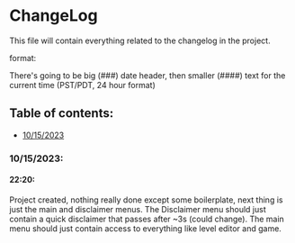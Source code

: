 # ChangeLog
This file will contain everything related to the changelog in the project.

format:

There's going to be big (###) date header, then smaller (####) text for the current time (PST/PDT, 24 hour format)

## Table of contents:
- [10/15/2023](#10152023)

### 10/15/2023:
#### 22:20:
Project created, nothing really done except some boilerplate,
next thing is just the main and disclaimer menus.
The Disclaimer menu should just contain a quick disclaimer that passes after ~3s (could change).
The main menu should just contain access to everything like level editor and game.

